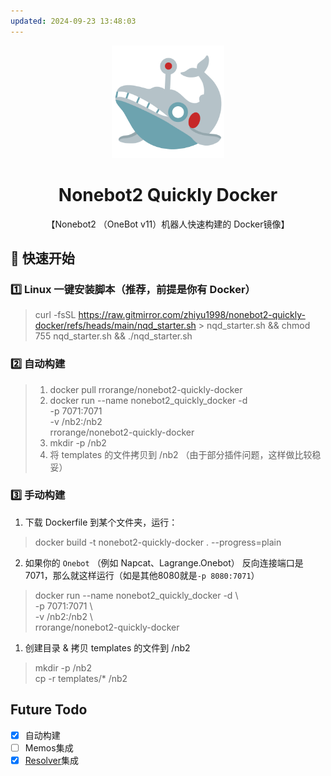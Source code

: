```yaml
---
updated: 2024-09-23 13:48:03
---
```


<div align="center">
  <a href="https://v2.nonebot.dev/store"><img src="./logo.png" width="180" height="180" alt="NoneBotPluginLogo"></a>
  <br>
  <h1>Nonebot2 Quickly Docker</h1>
  <p>【Nonebot2 （OneBot v11）机器人快速构建的 Docker镜像】</p>
</div>

## 🚀 快速开始

### 1️⃣ Linux 一键安装脚本（推荐，前提是你有 Docker）

> curl -fsSL https://raw.gitmirror.com/zhiyu1998/nonebot2-quickly-docker/refs/heads/main/nqd_starter.sh > nqd_starter.sh && chmod 755 nqd_starter.sh && ./nqd_starter.sh

### 2️⃣ 自动构建

> 1. docker pull rrorange/nonebot2-quickly-docker  
> 2. docker run --name nonebot2_quickly_docker -d \
> -p 7071:7071 \
> -v /nb2:/nb2 \
> rrorange/nonebot2-quickly-docker  
> 3. mkdir -p /nb2
> 4. 将 templates 的文件拷贝到 /nb2 （由于部分插件问题，这样做比较稳妥）

### 3️⃣ 手动构建

1. 下载 Dockerfile 到某个文件夹，运行：

> docker build -t nonebot2-quickly-docker . --progress=plain

2. 如果你的 `Onebot` （例如 Napcat、Lagrange.Onebot） 反向连接端口是7071，那么就这样运行（如是其他8080就是`-p 8080:7071`）

> docker run --name nonebot2_quickly_docker -d \\  
> -p 7071:7071 \\  
> -v /nb2:/nb2 \\  
> rrorange/nonebot2-quickly-docker

1. 创建目录 & 拷贝 templates 的文件到 /nb2

> mkdir -p /nb2  
> cp -r templates/* /nb2  

## Future Todo

- [x] 自动构建
- [ ] Memos集成
- [x] [Resolver](https://github.com/zhiyu1998/nonebot-plugin-resolver)集成